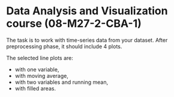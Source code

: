 # Data Analysis and Visualization course (08-M27-2-CBA-1)

The task is to work with time-series data from your dataset. After preprocessing phase, it should include 4 plots.

The selected line plots are:
* with one variable,
* with moving average, 
* with two variables and running mean, 
* with filled areas.



